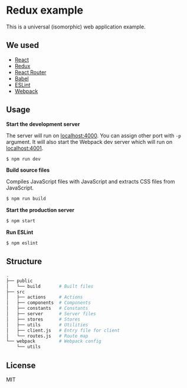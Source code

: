 # Redux example

This is a universal (isomorphic) web application example.

## We used

- [React]
- [Redux]
- [React Router]
- [Babel]
- [ESLint]
- [Webpack]

## Usage

**Start the development server**

The server will run on <localhost:4000>. You can assign other port with `-p` argument. It will also start the Webpack dev server which will run on <localhost:4001>.

``` bash
$ npm run dev
```

**Build source files**

Compiles JavaScript files with JavaScript and extracts CSS files from JavaScript.

``` bash
$ npm run build
```

**Start the production server**

``` bash
$ npm start
```

**Run ESLint**

``` bash
$ npm eslint
```

## Structure

``` bash
.
├── public
│   └── build       # Built files
├── src
│   ├── actions     # Actions
│   ├── components  # Components
│   ├── constants   # Constants
│   ├── server      # Server files
│   ├── stores      # Stores
│   ├── utils       # Utilities
│   ├── client.js   # Entry file for client
│   └── routes.js   # Route map
└── webpack         # Webpack config
    └── utils
```

## License

MIT

[React]: http://facebook.github.io/react/
[Redux]: https://github.com/gaearon/redux
[React Router]: http://rackt.github.io/react-router
[Babel]: https://babeljs.io/
[ESLint]: http://eslint.org/
[Webpack]: http://webpack.github.io/
[BEM]: https://en.bem.info/